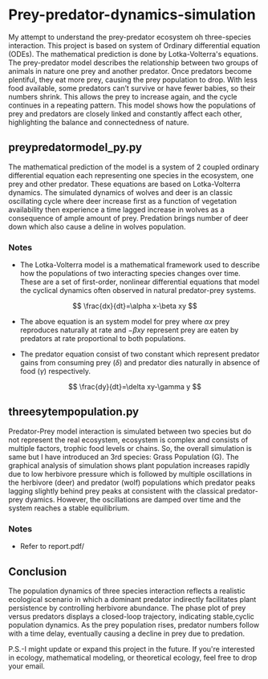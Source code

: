 # Prey-predator-dynamics-simulation
My attempt to understand the prey-predator ecosystem oh three-species interaction. This project is based on system of Ordinary differential equation (ODEs). The mathematical prediction is done by Lotka-Volterra's equations. The prey-predator model describes the relationship between two groups of animals in nature
one prey and another predator. Once predators become plentiful, they eat more prey, causing
the prey population to drop. With less food available, some predators can’t survive or have
fewer babies, so their numbers shrink. This allows the prey to increase again, and the
cycle continues in a repeating pattern. This model shows how the populations of prey and
predators are closely linked and constantly affect each other, highlighting the balance and
connectedness of nature.

## preypredatormodel_py.py
The mathematical prediction of the  model is a system of 2 coupled ordinary differential equation each representing one species in the ecosystem, one prey and other predator. These equations are based on Lotka-Volterra dynamics.
The simulated dynamics of wolves and deer is an classic oscillating cycle where deer increase first as a function of vegetation availability then experience a time lagged increase in wolves as a consequence of ample amount of prey. Predation brings number of deer down which also cause a deline in wolves population.

### Notes
* The Lotka-Volterra model is a mathematical framework used to describe how the populations of two interacting species changes over time. These are a set of first-order, nonlinear differential equations that model
the cyclical dynamics often observed in natural predator-prey systems.

$$
\frac{dx}{dt}=\alpha x-\beta xy
$$

* The above equation is an system model for prey where $\alpha x$ prey reproduces naturally at rate and $-\beta xy$ represent prey are eaten by predators at rate proportional to both populations.

* The predator equation consist of two constant which represent predator gains from consuming prey ($\delta$) and  predator dies naturally in absence of food ($\gamma$) respectively.

$$
\frac{dy}{dt}=\delta xy-\gamma y 
$$

## threesytempopulation.py
Predator-Prey model interaction is simulated between two species but do not represent the real ecosystem, ecosystem is complex and consists of multiple factors, trophic food levels or chains. So, the overall simulation is same but I have introduced an 3rd species: Grass Population (G). The graphical analysis of simulation shows plant population increases rapidly due to low herbivore pressure which is followed by multiple oscillations in the herbivore (deer) and predator (wolf) populations which predator peaks lagging slightly behind prey peaks at consistent with the classical predator-prey dyamics. However, the oscillations are damped over time and the system reaches a stable equilibrium. 

### Notes
* Refer to report.pdf/

## Conclusion
The population dynamics of three species interaction reflects a realistic ecological scenario
in which a dominant predator indirectly facilitates plant persistence by controlling
herbivore abundance. The phase plot of prey versus predators displays a closed-loop trajectory, indicating stable,cyclic population dynamics. As the prey population rises, predator numbers follow with a time delay, eventually causing a decline in prey due to predation.

P.S.-I might update or expand this project in the future. If you're interested in ecology, mathematical modeling, or theoretical ecology, feel free to drop your email.
